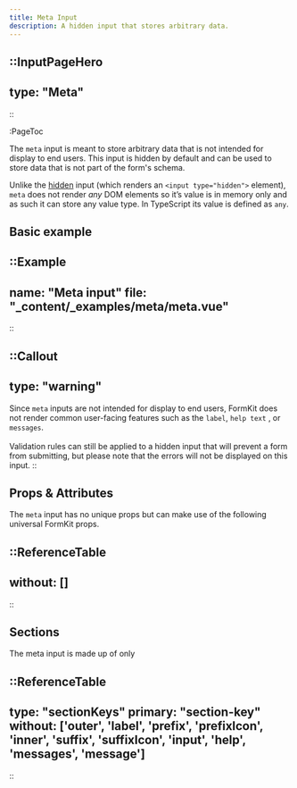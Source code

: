 ```yaml
---
title: Meta Input
description: A hidden input that stores arbitrary data.
---
```


::InputPageHero
---
type: "Meta"
---
::

:PageToc

The `meta` input is meant to store arbitrary data that is not intended for display to end users. This input is hidden by default and can be used to store data that is not part of the form's schema.

Unlike the [hidden](/inputs/hidden) input (which renders an `<input type="hidden">` element), `meta` does not render *any* DOM elements so it’s value is in memory only and as such it can store any value type. In TypeScript its value is defined as `any`.

## Basic example

::Example
---
name: "Meta input"
file: "_content/_examples/meta/meta.vue"
---
::


::Callout
---
type: "warning"
---
Since <code>meta</code> inputs are not intended for display to end users, FormKit does not render common user-facing features such as the <code>label</code>, <code>help text</code> , or <code>messages</code>.<br><br>Validation rules can still be applied to a hidden input that will prevent a form from submitting, but please note that the errors will not be displayed on this input.
::

## Props & Attributes

The `meta` input has no unique props but can make use of the following universal
FormKit props.

::ReferenceTable
---
without: []
---
::


## Sections

The meta input is made up of only

::ReferenceTable
---
type: "sectionKeys"
primary: "section-key"
without: ['outer', 'label', 'prefix', 'prefixIcon', 'inner', 'suffix', 'suffixIcon', 'input', 'help', 'messages', 'message']
---
::
